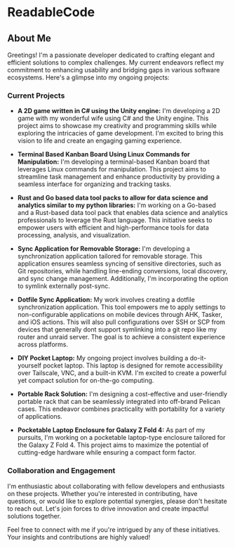 # ReadableCode

## About Me

Greetings! I'm a passionate developer dedicated to crafting elegant and efficient solutions to complex challenges. My current endeavors reflect my commitment to enhancing usability and bridging gaps in various software ecosystems. Here's a glimpse into my ongoing projects:

### Current Projects

- **A 2D game written in C# using the Unity engine:** I'm developing a 2D game with my wonderful wife using C# and the Unity engine. This project aims to showcase my creativity and programming skills while exploring the intricacies of game development. I'm excited to bring this vision to life and create an engaging gaming experience.

- **Terminal Based Kanban Board Using Linux Commands for Manipulation:** I'm developing a terminal-based Kanban board that leverages Linux commands for manipulation. This project aims to streamline task management and enhance productivity by providing a seamless interface for organizing and tracking tasks.

- **Rust and Go based data tool packs to allow for data science and analytics similar to my python libraries:** I'm working on a Go-based and a Rust-based data tool pack that enables data science and analytics professionals to leverage the Rust language. This initiative seeks to empower users with efficient and high-performance tools for data processing, analysis, and visualization.

- **Sync Application for Removable Storage:** I'm developing a synchronization application tailored for removable storage. This application ensures seamless syncing of sensitive directories, such as Git repositories, while handling line-ending conversions, local discovery, and sync change management. Additionally, I'm incorporating the option to symlink externally post-sync.

- **Dotfile Sync Application:** My work involves creating a dotfile synchronization application. This tool empowers me to apply settings to non-configurable applications on mobile devices through AHK, Tasker, and iOS actions. This will also pull configurations over SSH or SCP from devices that generally dont support symlinking into a git repo like my router and unraid server. The goal is to achieve a consistent experience across platforms.

- **DIY Pocket Laptop:** My ongoing project involves building a do-it-yourself pocket laptop. This laptop is designed for remote accessibility over Tailscale, VNC, and a built-in KVM. I'm excited to create a powerful yet compact solution for on-the-go computing.

- **Portable Rack Solution:** I'm designing a cost-effective and user-friendly portable rack that can be seamlessly integrated into off-brand Pelican cases. This endeavor combines practicality with portability for a variety of applications.

- **Pocketable Laptop Enclosure for Galaxy Z Fold 4:** As part of my pursuits, I'm working on a pocketable laptop-type enclosure tailored for the Galaxy Z Fold 4. This project aims to maximize the potential of cutting-edge hardware while ensuring a compact form factor.

### Collaboration and Engagement

I'm enthusiastic about collaborating with fellow developers and enthusiasts on these projects. Whether you're interested in contributing, have questions, or would like to explore potential synergies, please don't hesitate to reach out. Let's join forces to drive innovation and create impactful solutions together.

Feel free to connect with me if you're intrigued by any of these initiatives. Your insights and contributions are highly valued!
